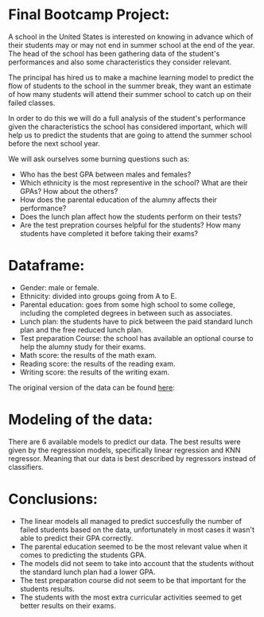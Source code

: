 # Final Bootcamp Project:

A school in the United States is interested on knowing in advance which of their students may or may not end in summer school at the end of the year. The head of the school has been gathering data of the student's performances and also some characteristics they consider relevant. 

The principal has hired us to make a machine learning model to predict the flow of students to the school in the summer break, they want an estimate of how many students will attend their summer school to catch up on their failed classes.

In order to do this we will do a full analysis of the student's performance given the characteristics the school has considered important, which will help us to predict the students that are going to attend the summer school before the next school year.

We will ask ourselves some burning questions such as:

- Who has the best GPA between males and females?
- Which ethnicity is the most representive in the school? What are their GPAs? How about the others?
- How does the parental education of the alumny affects their performance?
- Does the lunch plan affect how the students perform on their tests?
- Are the test prepration courses helpful for the students? How many students have completed it before taking their exams?

# Dataframe: 
- Gender: male or female.
- Ethnicity: divided into groups going from A to E.
- Parental education: goes from some high school to some college, including the completed degrees in between such as associates.
- Lunch plan: the students have to pick between the paid standard lunch plan and the free reduced lunch plan.
- Test preparation Course: the school has available an optional course to help the alumny study for their exams.
- Math score: the results of the math exam.
- Reading score: the results of the reading exam.
- Writing score: the results of the writing exam.

The original version of the data can be found [here](https://www.kaggle.com/datasets/spscientist/students-performance-in-exams?sort=votes):

# Modeling of the data:

There are 6 available models to predict our data. The best results were given by the regression models, specifically linear regression and KNN regressor. Meaning that our data is best described by regressors instead of classifiers.

# Conclusions:

- The linear models all managed to predict succesfully the number of failed students based on the data, unfortunately in most cases it wasn't able to predict their GPA correctly.
- The parental education seemed to be the most relevant value when it comes to predicting the students GPA.
- The models did not seem to take into account that the students without the standard lunch plan had a lower GPA.
- The test preparation course did not seem to be that important for the students results.
- The students with the most extra curricular activities seemed to get better results on their exams.
